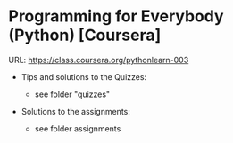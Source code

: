 Programming for Everybody (Python) [Coursera]
========

URL: https://class.coursera.org/pythonlearn-003

* Tips and solutions to the Quizzes:
	* see folder "quizzes"


* Solutions to the assignments:
	* see folder assignments